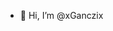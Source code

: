 - 👋 Hi, I’m @xGanczix
<!---
xGanczix/xGanczix is a ✨ special ✨ repository because its `README.md` (this file) appears on your GitHub profile.
You can click the Preview link to take a look at your changes.
--->
